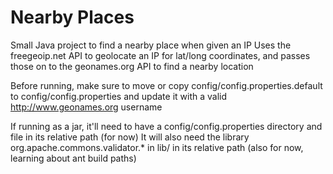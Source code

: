 # Nearby Places
Small Java project to find a nearby place when given an IP
Uses the freegeoip.net API to geolocate an IP for lat/long coordinates, and passes those on to the geonames.org API to find a nearby location

Before running, make sure to move or copy config/config.properties.default to config/config.properties and update it with a valid http://www.geonames.org username

If running as a jar, it'll need to have a config/config.properties directory and file in its relative path (for now)
It will also need the library org.apache.commons.validator.* in lib/ in its relative path (also for now, learning about ant build paths)
